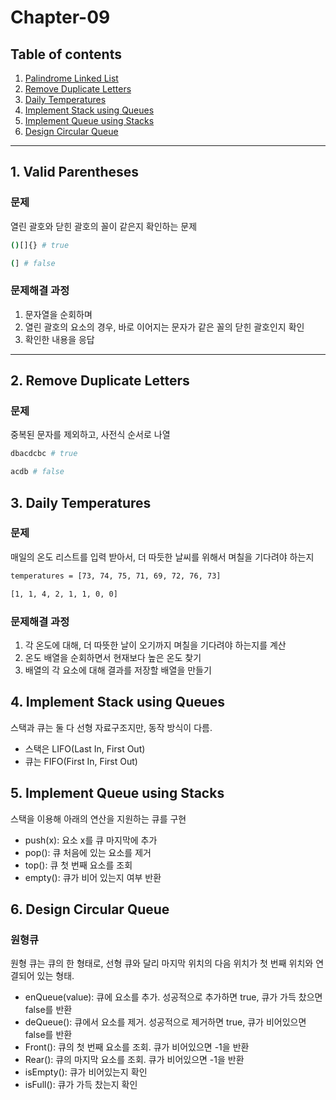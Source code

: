 # Chapter-09


## Table of contents
1. [Palindrome Linked List](#1-palindrome-linked-list)
1. [Remove Duplicate Letters](#2-remove-duplicate-letters)
1. [Daily Temperatures](#3-daily-temperatures)
1. [Implement Stack using Queues](#4-implement-stack-using-queues)
1. [Implement Queue using Stacks](#5-implement-queue-using-stacks)
1. [Design Circular Queue](#6-design-circular-queue)
---


## 1. Valid Parentheses

### 문제
열린 괄호와 닫힌 괄호의 꼴이 같은지 확인하는 문제

```bash
()[]{} # true
```

```bash
(] # false
```

### 문제해결 과정
1. 문자열을 순회하며 
2. 열린 괄호의 요소의 경우, 바로 이어지는 문자가 같은 꼴의 닫힌 괄호인지 확인 
3. 확인한 내용을 응답

---


## 2. Remove Duplicate Letters

### 문제
중복된 문자를 제외하고, 사전식 순서로 나열

```bash
dbacdcbc # true
```

```bash
acdb # false
```

## 3. Daily Temperatures

### 문제
매일의 온도 리스트를 입력 받아서, 더 따듯한 날씨를 위해서 며칠을 기다려야 하는지

```bash
temperatures = [73, 74, 75, 71, 69, 72, 76, 73]
```

```bash
[1, 1, 4, 2, 1, 1, 0, 0]
```

### 문제해결 과정
1. 각 온도에 대해, 더 따뜻한 날이 오기까지 며칠을 기다려야 하는지를 계산
2. 온도 배열을 순회하면서 현재보다 높은 온도 찾기
3. 배열의 각 요소에 대해 결과를 저장할 배열을 만들기

## 4. Implement Stack using Queues
스택과 큐는 둘 다 선형 자료구조지만, 동작 방식이 다름. 

- 스택은 LIFO(Last In, First Out)
- 큐는 FIFO(First In, First Out)


## 5. Implement Queue using Stacks
스택을 이용해 아래의 연산을 지원하는 큐를 구현

- push(x): 요소 x를 큐 마지막에 추가
- pop(): 큐 처음에 있는 요소를 제거
- top(): 큐 첫 번째 요소를 조회
- empty(): 큐가 비어 있는지 여부 반환

## 6. Design Circular Queue

### 원형큐
원형 큐는 큐의 한 형태로, 선형 큐와 달리 마지막 위치의 다음 위치가 첫 번째 위치와 연결되어 있는 형태. 

- enQueue(value): 큐에 요소를 추가. 성공적으로 추가하면 true, 큐가 가득 찼으면 false를 반환
- deQueue(): 큐에서 요소를 제거. 성공적으로 제거하면 true, 큐가 비어있으면 false를 반환
- Front(): 큐의 첫 번째 요소를 조회. 큐가 비어있으면 -1을 반환
- Rear(): 큐의 마지막 요소를 조회. 큐가 비어있으면 -1을 반환
- isEmpty(): 큐가 비어있는지 확인
- isFull(): 큐가 가득 찼는지 확인


